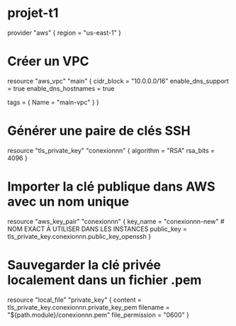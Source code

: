 # projet-t1
provider "aws" {
  region = "us-east-1"
}

# Créer un VPC
resource "aws_vpc" "main" {
  cidr_block           = "10.0.0.0/16"
  enable_dns_support   = true
  enable_dns_hostnames = true

  tags = {
    Name = "main-vpc"
  }
}

# Générer une paire de clés SSH
resource "tls_private_key" "conexionnn" {
  algorithm = "RSA"
  rsa_bits  = 4096
}

# Importer la clé publique dans AWS avec un nom unique
resource "aws_key_pair" "conexionnn" {
  key_name   = "conexionnn-new" # NOM EXACT À UTILISER DANS LES INSTANCES
  public_key = tls_private_key.conexionnn.public_key_openssh
}

# Sauvegarder la clé privée localement dans un fichier .pem
resource "local_file" "private_key" {
  content         = tls_private_key.conexionnn.private_key_pem
  filename        = "${path.module}/conexionnn.pem"
  file_permission = "0600"
}
